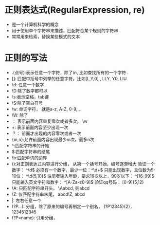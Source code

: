 # 正则表达式(RegularExpression, re)
- 是一个计算机科学的概念
- 用于使用单个字符串来描述，匹配符合某个规则的字符串
- 常常用来检索，替换某些模式的文本
# 正则的写法
- .(点号):表示任意一个字符，除了\n, 比如查找所有的一个字符 .
- []: 匹配中括号中列举的任意字符，比如[L,Y,0] , LLY, Y0, LIU
- \d: 任意一个数字
- \D:除了数字都可以
- \s:表示空格，tab键
- \S:除了空白符号
- \w: 单词字符， 就是a-z, A-Z, 0-9, _
- \W: 除了
- ： 表示前面内容重复零次或者多次， \w
- +: 表示前面内容至少出现一次
- ？： 前面才出现的内容零次或者一次
- {m,n}:允许前面内容出现最少m次，最多n次
- ^:匹配字符串的开始
- $:匹配字符串的结尾
- \b:匹配单词的边界
- ():对正则表达式内容进行分组， 从第一个括号开始，编号逐渐增大
      验证一个数字： ^\d$
      必须有一个数字，最少一位：^\d+$
      只能出现数字，且位数为5-10位： ^\d{5,10}$
      注册者输入年龄，要求16岁以上，99岁以下： ^[16-99]$
      只能输入英文字符和数字： ^[A-Za-z0-9]$
      验证qq号码： [0-9]{5,12}
- \A: 只匹配字符串开头， \Aabcd, 则abcd
- \Z: 仅匹配字符串末尾， abcd\Z, abcd
- |: 左右任意一个
- (?P...): 分组，除了原来的编号再制定一个别名， (?P12345){2}， 1234512345
- (?P=name): 引用分组，